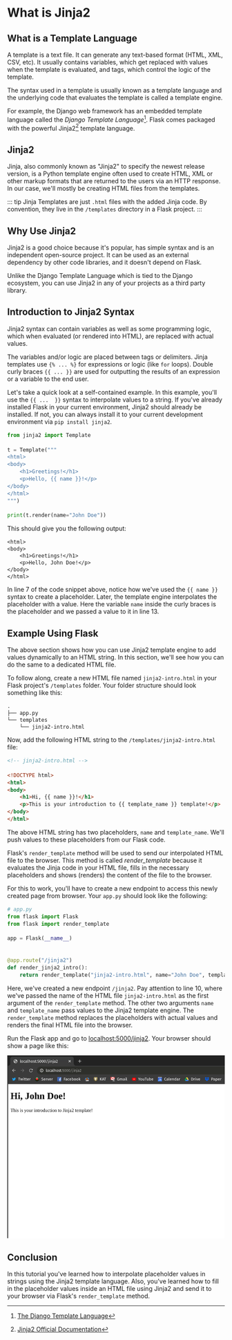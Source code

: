 # What is Jinja2

## What is a Template Language

A template is a text file. It can generate any text-based format (HTML, XML, CSV, etc). It usually contains variables, which get replaced with values when the template is evaluated, and tags, which control the logic of the template.

The syntax used in a template is usually known as a template language and the underlying code that evaluates the template is called a template engine.

For example, the Django web framework has an embedded template language called the *Django Template Language*[^django-template-language]. Flask comes packaged with the powerful Jinja2[^jinja2] template language.


## Jinja2

Jinja, also commonly known as "Jinja2" to specify the newest release version, is a Python template engine often used to create HTML, XML or other markup formats that are returned to the users via an HTTP response. In our case, we'll mostly be creating HTML files from the templates.

::: tip
Jinja Templates are just `.html` files with the added Jinja code. By convention, they live in the `/templates` directory in a Flask project.
:::

## Why Use Jinja2

Jinja2 is a good choice because it's popular, has simple syntax and is an independent open-source project. It can be used as an external dependency by other code libraries, and it doesn't depend on Flask.

Unlike the Django Template Language which is tied to the Django ecosystem, you can use Jinja2 in any of your projects as a third party library.

## Introduction to Jinja2 Syntax

Jinja2 syntax can contain variables as well as some programming logic, which when evaluated (or rendered into HTML), are replaced with actual values.

The variables and/or logic are placed between tags or delimiters. Jinja templates use `{% ... %}` for expressions or logic (like `for` loops). Double curly braces `{​{ ... }​}` are used for outputting the results of an expression or a variable to the end user.

Let's take a quick look at a self-contained example. In this example, you'll use the `{​{ ...  }​}` syntax to interpolate values to a string. If you've already installed Flask in your current environment, Jinja2 should already be installed. If not, you can always install it to your current development environment via `pip install jinja2`.

<!-- Lines to highlight: 7, 12 -->

```python
from jinja2 import Template

t = Template("""
<html>
<body>
    <h1>Greetings!</h1>
    <p>Hello, {{ name }}!</p>
</body>
</html>
""")

print(t.render(name="John Doe"))
```

This should give you the following output:

```
<html>
<body>
    <h1>Greetings!</h1>
    <p>Hello, John Doe!</p>
</body>
</html>
```

In line 7 of the code snippet above, notice how we've used the `{​{ name }​}` syntax to create a placeholder. Later, the template engine interpolates the placeholder with a value. Here the variable `name` inside the curly braces is the placeholder and we passed a value to it in line 13.

## Example Using Flask

The above section shows how you can use Jinja2 template engine to add values dynamically to an HTML string. In this section, we'll see how you can do the same to a dedicated HTML file.

To follow along, create a new HTML file named `jinja2-intro.html` in your Flask project's `/templates` folder. Your folder structure should look something like this:

```
.
├── app.py
└── templates
    └── jinja2-intro.html
```

Now, add the following HTML string to the `/templates/jinja2-intro.html` file:

```html
<!-- jinja2-intro.html -->

<!DOCTYPE html>
<html>
<body>
    <h1>Hi, {{ name }}!</h1>
    <p>This is your introduction to {{ template_name }} template!</p>
</body>
</html>
```

The above HTML string has two placeholders, `name` and `template_name`. We'll push values to these placeholders from our Flask code.

Flask's `render_template` method will be used to send our interpolated HTML file to the browser. This method is called *render_template* because it evaluates the Jinja code in your HTML file, fills in the necessary placeholders and shows (renders) the content of the file to the browser.

For this to work, you'll have to create a new endpoint to access this newly created page from browser. Your `app.py` should look like the following:

<!-- Lines to highlight: 10 -->

```python
# app.py
from flask import Flask
from flask import render_template

app = Flask(__name__)


@app.route("/jinja2")
def render_jinja2_intro():
    return render_template("jinja2-intro.html", name="John Doe", template_name="Jinja2")
```

Here, we've created a new endpoint `/jinja2`. Pay attention to line 10, where we've passed the name of the HTML file `jinja2-intro.html` as the first argument of the `render_template` method. The other two arguments `name` and `template_name` pass values to the Jinja2 template engine. The `render_template` method replaces the placeholders with actual values and renders the final HTML file into the browser.

Run the Flask app and go to [localhost:5000/jinja2](localhost:5000/jinja2). Your browser should show a page like this:

![jinja2-rendering](./assets/jinja2-intro.png)

## Conclusion

In this tutorial you've learned how to interpolate placeholder values in strings using the Jinja2 template language. Also, you've learned how to fill in the placeholder values inside an HTML file using Jinja2 and send it to your browser via Flask's `render_template` method.

[^django-template-language]: [The Django Template Language](https://docs.djangoproject.com/en/3.0/ref/templates/language/)
[^jinja2]: [Jinja2 Official Documentation](https://jinja.palletsprojects.com/en/2.11.x/)
